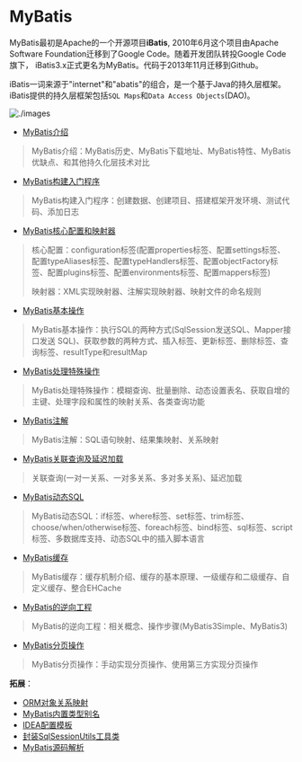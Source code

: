 # MyBatis

MyBatis最初是Apache的一个开源项目**iBatis**, 2010年6月这个项目由Apache Software Foundation迁移到了Google Code。随着开发团队转投Google Code旗下， iBatis3.x正式更名为MyBatis。代码于2013年11月迁移到Github。

iBatis一词来源于"internet"和"abatis"的组合，是一个基于Java的持久层框架。 iBatis提供的持久层框架包括`SQL Maps`和`Data Access Objects`(DAO)。

![./images](https://cdn.jsdelivr.net/gh/letengzz/Two-C@main/img/Java/202303010949392.png)

- [MyBatis介绍](Basis/mybatis_introduce.md)

> MyBatis介绍：MyBatis历史、MyBatis下载地址、MyBatis特性、MyBatis优缺点、和其他持久化层技术对比

- [MyBatis构建入门程序](Basis/basic_program.md)

> MyBatis构建入门程序：创建数据、创建项目、搭建框架开发环境、测试代码、添加日志

- [MyBatis核心配置和映射器](Basis/core_mapping.md)

> 核心配置：configuration标签(配置properties标签、配置settings标签、配置typeAliases标签、配置typeHandlers标签、配置objectFactory标签、配置plugins标签、配置environments标签、配置mappers标签)
>
> 映射器：XML实现映射器、注解实现映射器、映射文件的命名规则

- [MyBatis基本操作](Basis/basic_operation.md)

> MyBatis基本操作：执行SQL的两种方式(SqlSession发送SQL、Mapper接口发送 SQL)、获取参数的两种方式、插入标签、更新标签、删除标签、查询标签、resultType和resultMap

- [MyBatis处理特殊操作](Advanced/special_operation.md)

> MyBatis处理特殊操作：模糊查询、批量删除、动态设置表名、获取自增的主键、处理字段和属性的映射关系、各类查询功能

- [MyBatis注解](Advanced/mybatis_annotation.md)

> MyBatis注解：SQL语句映射、结果集映射、关系映射

- [MyBatis关联查询及延迟加载](Advanced/conjunctive_query.md)

> 关联查询(一对一关系、一对多关系、多对多关系)、延迟加载
>

- [MyBatis动态SQL](Advanced/dynamic_sql.md)

> MyBatis动态SQL：if标签、where标签、set标签、trim标签、choose/when/otherwise标签、foreach标签、bind标签、sql标签、script标签、多数据库支持、动态SQL中的插入脚本语言

- [MyBatis缓存](Advanced/mybatis_cache.md)

> MyBatis缓存：缓存机制介绍、缓存的基本原理、一级缓存和二级缓存、自定义缓存、整合EHCache

- [MyBatis的逆向工程](Advanced/reverse_engineering.md)

> MyBatis的逆向工程：相关概念、操作步骤(MyBatis3Simple、MyBatis3)

- [MyBatis分页操作](Advanced/mybatis_paging.md)

> MyBatis分页操作：手动实现分页操作、使用第三方实现分页操作

**拓展**：

- [ORM对象关系映射](../../../Other/Concept/orm.md)
- [MyBatis内置类型别名](Expand/default_alias.md)
- [IDEA配置模板](Expand/idea_template.md)
- [封装SqlSessionUtils工具类](Expand/sqlsessionutils.md)
- [MyBatis源码解析](Expand/source_principle.md)

